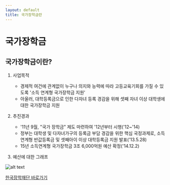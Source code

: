```yaml
---
layout: default
title: 국가장학금란
---
```


# 국가장학금

## 국가장학금이란?

1. 사업목적
   -  경제적 여건에 관계없이 누구나 의지와 능력에 따라 고등교육기회를 가질 수 있도록 '소득 연계형 국가장학금 지원'
   -  아울러, 대학등록금으로 인한 다자녀 등록 경감을 위해 셋째 자녀 이상 대학생에 대한 국가장학금 지원

2. 추진경과
   -  '11년 9월, "국가 장학금" 제도 마련하여 '12년부터 시행('12~'14)
   -  정부는 대학생 및 다자녀가구의 등록금 부담 경감을 위한 핵심 국정과제로, 소득연계형 반값등록금 및 셋째아이 이상 대학등록금 지원 발표('13.5.28)
   -  15년 소득연계형 국가장학금 3조 6,000억원 예산 확정('14.12.2)

3. 예산에 대한 그래프
  
![alt text][logo]

[logo]: http://static.kosaf.go.kr/www/images/fund/scholarship/product/grap.gif

 [한국장학재단 바로가기](http://www.kosaf.go.kr)
